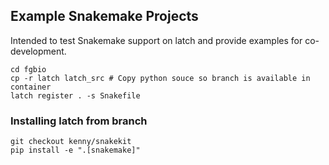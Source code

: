Example Snakemake Projects
---

Intended to test Snakemake support on latch and provide examples for
co-development.

```
cd fgbio
cp -r latch latch_src # Copy python souce so branch is available in container
latch register . -s Snakefile
```

### Installing latch from branch

```
git checkout kenny/snakekit
pip install -e ".[snakemake]"
```
